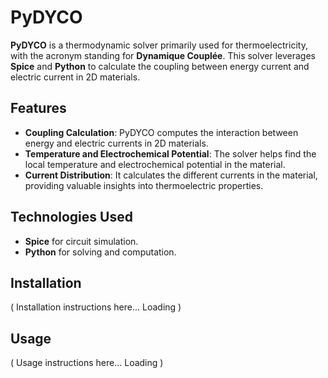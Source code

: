 # PyDYCO

**PyDYCO** is a thermodynamic solver primarily used for thermoelectricity, with the acronym standing for **Dynamique Couplée**. This solver leverages **Spice** and **Python** to calculate the coupling between energy current and electric current in 2D materials.

## Features

- **Coupling Calculation**: PyDYCO computes the interaction between energy and electric currents in 2D materials.
- **Temperature and Electrochemical Potential**: The solver helps find the local temperature and electrochemical potential in the material.
- **Current Distribution**: It calculates the different currents in the material, providing valuable insights into thermoelectric properties.

## Technologies Used

- **Spice** for circuit simulation.
- **Python** for solving and computation.

## Installation

( Installation instructions here... Loading )

## Usage

( Usage instructions here... Loading )
